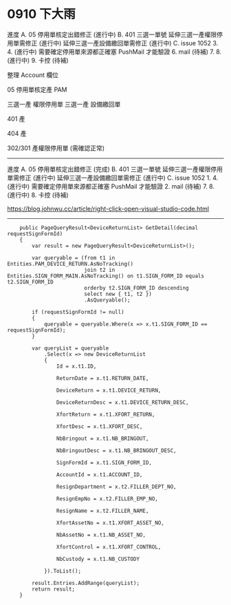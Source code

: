 # 0910 下大雨

進度
A. 05 停用單核定出錯修正 (進行中)
B. 401 三選一單號
    延伸三選一產權限停用單需修正  (進行中)
    延伸三選一產設備繳回單需修正  (進行中)
C. issue 1052
    3. 4. (進行中) 需要確定停用單來源都正確塞 PushMail 才能驗證
    6. mail (待補)
    7. 8. (進行中)
    9. 卡控 (待補)

整理 Account 欄位

05 停用單核定產 PAM

三選一產 權限停用單
三選一產 設備繳回單

401 產

404 產

302/301 產權限停用單 (需確認正常)

---

進度
A. 05 停用單核定出錯修正 (完成)
B. 401 三選一單號
    延伸三選一產權限停用單需修正  (進行中)
    延伸三選一產設備繳回單需修正  (進行中)
C. issue 1052
    1. 4. (進行中) 需要確定停用單來源都正確塞 PushMail 才能驗證
    2. mail (待補)
    7. 8. (進行中)
    8. 卡控 (待補)

<https://blog.johnwu.cc/article/right-click-open-visual-studio-code.html>

---

        public PageQueryResult<DeviceReturnList> GetDetail(decimal requestSignFormId)
        {
            var result = new PageQueryResult<DeviceReturnList>();

            var queryable = (from t1 in Entities.PAM_DEVICE_RETURN.AsNoTracking()
                             join t2 in Entities.SIGN_FORM_MAIN.AsNoTracking() on t1.SIGN_FORM_ID equals t2.SIGN_FORM_ID
                             orderby t2.SIGN_FORM_ID descending
                             select new { t1, t2 })
                             .AsQueryable();

            if (requestSignFormId != null)
            {
                queryable = queryable.Where(x => x.t1.SIGN_FORM_ID == requestSignFormId);
            }

            var queryList = queryable
                .Select(x => new DeviceReturnList
                {
                    Id = x.t1.ID,

                    ReturnDate = x.t1.RETURN_DATE,

                    DeviceReturn = x.t1.DEVICE_RETURN,

                    DeviceReturnDesc = x.t1.DEVICE_RETURN_DESC,

                    XfortReturn = x.t1.XFORT_RETURN,

                    XfortDesc = x.t1.XFORT_DESC,

                    NbBringout = x.t1.NB_BRINGOUT,

                    NbBringoutDesc = x.t1.NB_BRINGOUT_DESC,

                    SignFormId = x.t1.SIGN_FORM_ID,

                    AccountId = x.t1.ACCOUNT_ID,

                    ResignDepartment = x.t2.FILLER_DEPT_NO,

                    ResignEmpNo = x.t2.FILLER_EMP_NO,

                    ResignName = x.t2.FILLER_NAME,

                    XfortAssetNo = x.t1.XFORT_ASSET_NO,

                    NbAssetNo = x.t1.NB_ASSET_NO,

                    XfortControl = x.t1.XFORT_CONTROL,

                    NbCustody = x.t1.NB_CUSTODY

                }).ToList();

            result.Entries.AddRange(queryList);
            return result;
        }

